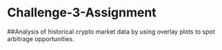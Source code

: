 # Challenge-3-Assignment
##Analysis of historical crypto market data by using overlay plots to spot arbitrage opportunities.
